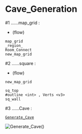# Cave_Generation

#1 ......map_grid :

- (flow)
```
map_grid
_region_
Room_Connect
new_map_grid
 ```

#2 ......square :

- (flow)
``` 
new_map_grid

sq_top
#outline <int> , Verts <v3>
sq_wall
```
   
#3 ......Cave :

[`Generate_Cave`](Cave)

![Generate_Cave()](http://i.imgur.com/lCVKy13.jpg)
